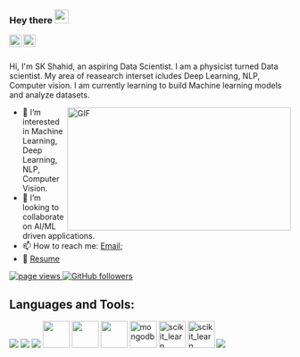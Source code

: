 ### Hey there  <img src="https://media.giphy.com/media/hvRJCLFzcasrR4ia7z/giphy.gif" width="25px">
<a href="https://www.linkedin.com/in/sk-shahid-47297b250/">
  <img align="left" alt="Shahid's LinkedIN" width="22px" src="https://cdn-icons-png.flaticon.com/512/174/174857.png" />
</a>

<a href="https://www.kaggle.com/sk4467/account">
  <img align="left" alt="Sk4467_kaggle" width="22px" src="https://cdn4.iconfinder.com/data/icons/logos-and-brands/512/189_Kaggle_logo_logos-512.png" />
</a>

<br />
<br />

Hi, I'm SK Shahid, an aspiring Data Scientist. I am a physicist turned Data scientist. My area of reasearch interset icludes Deep Learning, NLP, Computer    vision. I am currently learning to build Machine learning models and analyze datasets.

  <img align="right" alt="GIF" src="https://www.qamadness.com/wp-content/themes/qamadness/dist/images/gif-animation/qaengineer-animation-rev.gif" width="400" height="220" />
  
- 👀 I’m interested in Machine Learning, Deep Learning, NLP, Computer Vision.
- 👯 I’m looking to collaborate on AI/ML driven applications. 
- 📫 How to reach me: [Email](skshahid4467@gmail.com);
- 📝 [Resume](https://drive.google.com/drive/folders/1OviPmj77FWQ57-cbKXZ8UHTnqVaJPFUW)
<p align="left">
  <a href="https://github.com/Sk4467/Sk4467">
    <img src="https://komarev.com/ghpvc/?username=Sk4467" alt="page views" />
  </a>
<a href="https://github.com/Sk4467?tab=followers">
    <img alt="GitHub followers" src="https://img.shields.io/github/followers/Sk4467?style=flat&logo=github">
</a>


## Languages and Tools:

<p align="left"> 
    <img src="https://img.icons8.com/color/48/000000/python.png"/>  
    <img src="https://img.icons8.com/color/48/000000/pandas.png"/>
   <img src="https://img.icons8.com/color/48/000000/numpy.png"/>
  <img src="https://img.icons8.com/fluency/512/mysql-logo.png" style="height:48px;width:48px" />
  <img src="https://img.icons8.com/color/512/tableau-software.png" style="height:48px;width:48px" />
  <img src="https://img.icons8.com/color/512/tensorflow.png" style="height:48px;width:48px" />
  <img src="https://www.opc-router.de/wp-content/uploads/2021/03/mongodb_thumbnail.png" alt="mongodb" width="48" height="48"/> 
  <img src="https://upload.wikimedia.org/wikipedia/commons/0/05/Scikit_learn_logo_small.svg" alt="scikit_learn" width="48" height="48"/>
  <img src="https://static.javatpoint.com/tutorial/matplotlib/images/matplotlib-tutorial.png" alt="scikit_learn" width="48" height="48"/>

   <img src="https://img.icons8.com/color/48/000000/git.png"/> 
  
</p>
</p>
